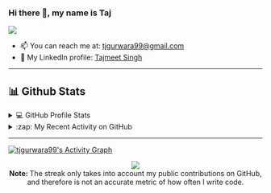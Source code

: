 ### Hi there 👋, my name is Taj

![](https://komarev.com/ghpvc/?username=tjgurwara99&label=PROFILE+VIEWS)


<!--
**tjgurwara99/tjgurwara99** is a ✨ _special_ ✨ repository because its `README.md` (this file) appears on your GitHub profile.


Here are some ideas to get you started:

- 🔭 I’m currently working on ...
- 🌱 I’m currently learning ...
- 👯 I’m looking to collaborate on ...
- 🤔 I’m looking for help with ...
- 💬 Ask me about ...
- 📫 How to reach me: ...
- 😄 Pronouns: ...
- ⚡ Fun fact: ...
-->

- 📫 You can reach me at: [tjgurwara99@gmail.com](mailto:tjgurwara99@gmail.com)
- 👤 My LinkedIn profile: [Tajmeet Singh](https://linkedin.com/in/tajmeet)

---

## 📊 Github Stats

<!-- https://github.com/anuraghazra/github-readme-stats -->
<details> 
  <summary>💻 GitHub Profile Stats</summary>
  <br/>
    <a href="https://github.com/anuraghazra/github-readme-stats"><img alt="tjgurwara99's Github Stats" src="https://github-readme-stats.vercel.app/api?username=tjgurwara99&show_icons=true&count_private=true&theme=react&hide_border=true&bg_color=0D1117" /></a>
  <a href="https://github.com/anuraghazra/github-readme-stats"><img alt="tjgurwara99's Top Languages" src="https://github-readme-stats.vercel.app/api/top-langs/?username=tjgurwara99&langs_count=8&layout=compact&theme=react&hide_border=true&bg_color=0D1117" /></a>
  <br/>
  <strong>Note:</strong> Top languages is only a metric of the languages my github code/repositories consists of. Therefore it doesn't reflect my experience or skill level
  accurately.
</details>

<!-- https://github.com/jamesgeorge007/github-activity-readme -->
<details>
  <summary> :zap: My Recent Activity on GitHub </summary>
  <br/>

<!--START_SECTION:activity-->
1. 🗣 Commented on [#492](https://github.com/TheAlgorithms/Go/issues/492) in [TheAlgorithms/Go](https://github.com/TheAlgorithms/Go)
2. ❗️ Opened issue [#490](https://github.com/TheAlgorithms/Go/issues/490) in [TheAlgorithms/Go](https://github.com/TheAlgorithms/Go)
3. 🎉 Merged PR [#484](https://github.com/TheAlgorithms/Go/pull/484) in [TheAlgorithms/Go](https://github.com/TheAlgorithms/Go)
4. 🎉 Merged PR [#476](https://github.com/TheAlgorithms/Go/pull/476) in [TheAlgorithms/Go](https://github.com/TheAlgorithms/Go)
5. 🎉 Merged PR [#485](https://github.com/TheAlgorithms/Go/pull/485) in [TheAlgorithms/Go](https://github.com/TheAlgorithms/Go)
<!--END_SECTION:activity-->
</details>


---

<!-- https://github.com/ashutosh00710/github-readme-activity-graph -->
<a href="https://github.com/ashutosh00710/github-readme-activity-graph"><img alt="tjgurwara99's Activity Graph" src="https://activity-graph.herokuapp.com/graph?username=tjgurwara99&bg_color=0D1117&color=5BCDEC&line=5BCDEC&point=FFFFFF&hide_border=true" /></a>


<!-- https://github.com/DenverCoder1/github-readme-streak-stats -->
<p align="center">
  <a href="https://github.com/tjgurwara99/github-readme-streak-stats">
    <img src="https://github-readme-streak-stats.herokuapp.com/?user=tjgurwara99&theme=dark&hide_border=true&background=0D1117&stroke=0000"/>
  </a>
  <br/>
  <strong> Note: </strong> The streak only takes into account my public contributions on GitHub, and therefore is not an accurate metric of how often I write code.
</p>
